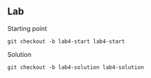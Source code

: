 ## Lab

Starting point
```
git checkout -b lab4-start lab4-start
```

Solution
```
git checkout -b lab4-solution lab4-solution
```
